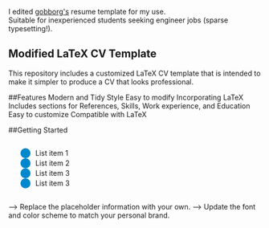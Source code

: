 I edited [gobborg's](https://github.com/gobborg) resume template for my use.   
Suitable for inexperienced students seeking engineer jobs (sparse typesetting!).


## Modified LaTeX CV Template

This repository includes a customized LaTeX CV template that is intended to make it simpler to produce a CV that looks professional.


##Features
Modern and Tidy Style
Easy to modify
Incorporating LaTeX
Includes sections for References, Skills, Work experience, and Education
Easy to customize
Compatible with LaTeX


##Getting Started


<div style="overflow: auto;">
  <ul style="list-style-type: none;">
    <li>
      <div class="bullet-container">
        <div class="bullet"></div>
        <div class="Clone or download the repository to your local machine">
          List item 1
        </div>
      </div>
    </li>
    <li>
      <div class="bullet-container">
        <div class="bullet"></div>
        <div class="Open the resume.tex file in your LaTeX compiler.">
          List item 2
        </div>
      </div>
    </li>
    <li>
      <div class="bullet-container">
        <div class="bullet"></div>
        <div class="Customize the template by editing the text and replacing the placeholder information with your own.">
          List item 3
        </div>
      </div>
    </li>
     <li>
      <div class="bullet-container">
        <div class="bullet"></div>
        <div class="Compile the cv.tex file to generate the final PDF document.">
          List item 3
        </div>
      </div>
    </li>
  </ul>
</div>

<style>
  .bullet-container {
    display: flex;
    align-items: center;
  }
  .bullet {
    width: 20px;
    height: 20px;
    background-color: #0088cc;
    border-radius: 50%;
    margin-right: 10px;
  }
</style>


--> Replace the placeholder information with your own.
--> Update the font and color scheme to match your personal brand.
